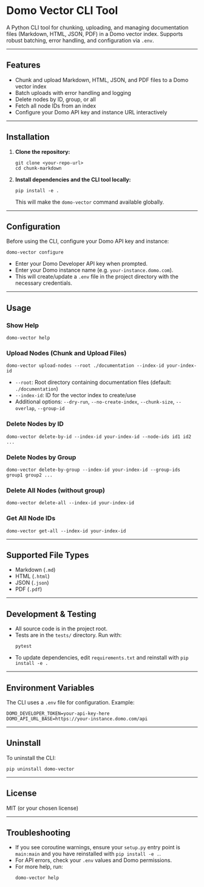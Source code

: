 # Domo Vector CLI Tool

A Python CLI tool for chunking, uploading, and managing documentation files (Markdown, HTML, JSON, PDF) in a Domo vector index. Supports robust batching, error handling, and configuration via `.env`.

---

## Features

- Chunk and upload Markdown, HTML, JSON, and PDF files to a Domo vector index
- Batch uploads with error handling and logging
- Delete nodes by ID, group, or all
- Fetch all node IDs from an index
- Configure your Domo API key and instance URL interactively

---

## Installation

1. **Clone the repository:**

   ```fish
   git clone <your-repo-url>
   cd chunk-markdown
   ```

2. **Install dependencies and the CLI tool locally:**
   ```fish
   pip install -e .
   ```
   This will make the `domo-vector` command available globally.

---

## Configuration

Before using the CLI, configure your Domo API key and instance:

```fish
domo-vector configure
```

- Enter your Domo Developer API key when prompted.
- Enter your Domo instance name (e.g. `your-instance.domo.com`).
- This will create/update a `.env` file in the project directory with the necessary credentials.

---

## Usage

### Show Help

```fish
domo-vector help
```

### Upload Nodes (Chunk and Upload Files)

```fish
domo-vector upload-nodes --root ./documentation --index-id your-index-id
```

- `--root`: Root directory containing documentation files (default: `./documentation`)
- `--index-id`: ID for the vector index to create/use
- Additional options: `--dry-run`, `--no-create-index`, `--chunk-size`, `--overlap`, `--group-id`

### Delete Nodes by ID

```fish
domo-vector delete-by-id --index-id your-index-id --node-ids id1 id2 ...
```

### Delete Nodes by Group

```fish
domo-vector delete-by-group --index-id your-index-id --group-ids group1 group2 ...
```

### Delete All Nodes (without group)

```fish
domo-vector delete-all --index-id your-index-id
```

### Get All Node IDs

```fish
domo-vector get-all --index-id your-index-id
```

---

## Supported File Types

- Markdown (`.md`)
- HTML (`.html`)
- JSON (`.json`)
- PDF (`.pdf`)

---

## Development & Testing

- All source code is in the project root.
- Tests are in the `tests/` directory. Run with:
  ```fish
  pytest
  ```
- To update dependencies, edit `requirements.txt` and reinstall with `pip install -e .`

---

## Environment Variables

The CLI uses a `.env` file for configuration. Example:

```
DOMO_DEVELOPER_TOKEN=your-api-key-here
DOMO_API_URL_BASE=https://your-instance.domo.com/api
```

---

## Uninstall

To uninstall the CLI:

```fish
pip uninstall domo-vector
```

---

## License

MIT (or your chosen license)

---

## Troubleshooting

- If you see coroutine warnings, ensure your `setup.py` entry point is `main:main` and you have reinstalled with `pip install -e .`.
- For API errors, check your `.env` values and Domo permissions.
- For more help, run:
  ```fish
  domo-vector help
  ```
